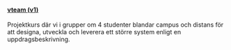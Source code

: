 #### [vteam (v1)](kurser/vteam-v1)

Projektkurs där vi i grupper om 4 studenter blandar campus och distans för att designa, utveckla och leverera ett större system enligt en uppdragsbeskrivning.
